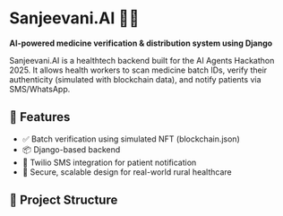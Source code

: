 
# Sanjeevani.AI 💊🤖

**AI-powered medicine verification & distribution system using Django**

Sanjeevani.AI is a healthtech backend built for the AI Agents Hackathon 2025. It allows health workers to scan medicine batch IDs, verify their authenticity (simulated with blockchain data), and notify patients via SMS/WhatsApp.

## 🔧 Features

- ✅ Batch verification using simulated NFT (blockchain.json)
- 📦 Django-based backend
- 📲 Twilio SMS integration for patient notification
- 🔐 Secure, scalable design for real-world rural healthcare

## 📂 Project Structure

